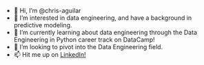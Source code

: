 - 👋 Hi, I’m @chris-aguilar
- 👀 I’m interested in data engineering, and have a background in predictive modeling.
- 🌱 I’m currently learning about data engineering through the Data Engineering in Python career track on DataCamp!
- 💞️ I’m looking to pivot into the Data Engineering field.
- 📫 Hit me up on [LinkedIn!](https://www.linkedin.com/in/chrisaguilar0/)

<!---
chris-aguilar/chris-aguilar is a ✨ special ✨ repository because its `README.md` (this file) appears on your GitHub profile.
You can click the Preview link to take a look at your changes.
--->
